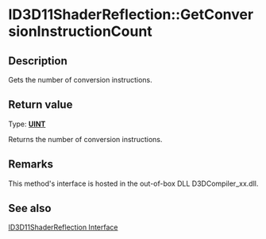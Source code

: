 # ID3D11ShaderReflection::GetConversionInstructionCount

## Description

Gets the number of conversion instructions.

## Return value

Type: **[UINT](https://learn.microsoft.com/windows/desktop/WinProg/windows-data-types)**

Returns the number of conversion instructions.

## Remarks

This method's interface is hosted in the out-of-box DLL D3DCompiler_xx.dll.

## See also

[ID3D11ShaderReflection Interface](https://learn.microsoft.com/windows/desktop/api/d3d11shader/nn-d3d11shader-id3d11shaderreflection)
